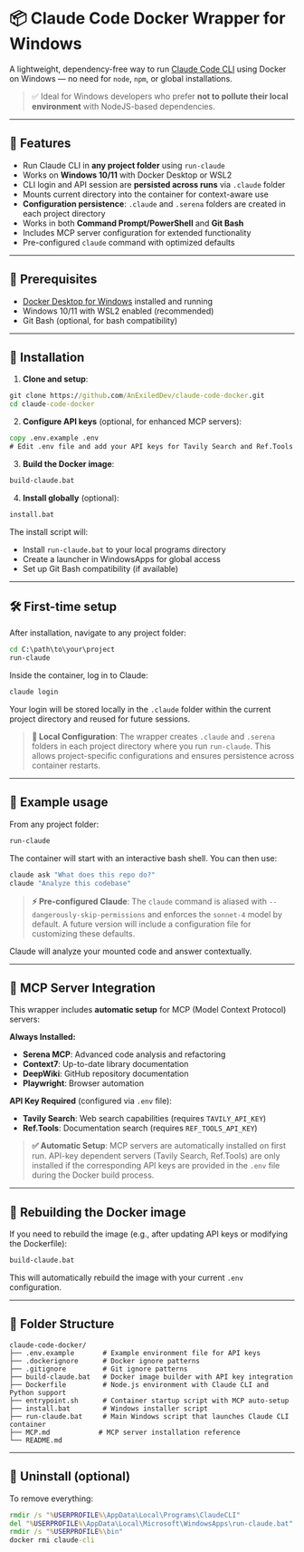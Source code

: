 # 📦 Claude Code Docker Wrapper for Windows

A lightweight, dependency-free way to run [Claude Code CLI](https://www.anthropic.com/index/claude-code) using Docker on Windows — no need for `node`, `npm`, or global installations.

> ✅ Ideal for Windows developers who prefer **not to pollute their local environment** with NodeJS-based dependencies.

---

## 🚀 Features

- Run Claude CLI in **any project folder** using `run-claude`
- Works on **Windows 10/11** with Docker Desktop or WSL2
- CLI login and API session are **persisted across runs** via `.claude` folder
- Mounts current directory into the container for context-aware use
- **Configuration persistence**: `.claude` and `.serena` folders are created in each project directory
- Works in both **Command Prompt/PowerShell** and **Git Bash**
- Includes MCP server configuration for extended functionality
- Pre-configured `claude` command with optimized defaults

---

## 🧱 Prerequisites

- [Docker Desktop for Windows](https://docs.docker.com/desktop/windows/install/) installed and running
- Windows 10/11 with WSL2 enabled (recommended)
- Git Bash (optional, for bash compatibility)

---

## 🔧 Installation

1. **Clone and setup**:
```cmd
git clone https://github.com/AnExiledDev/claude-code-docker.git
cd claude-code-docker
```

2. **Configure API keys** (optional, for enhanced MCP servers):
```cmd
copy .env.example .env
# Edit .env file and add your API keys for Tavily Search and Ref.Tools
```

3. **Build the Docker image**:
```cmd
build-claude.bat
```

4. **Install globally** (optional):
```cmd
install.bat
```

The install script will:
- Install `run-claude.bat` to your local programs directory
- Create a launcher in WindowsApps for global access
- Set up Git Bash compatibility (if available)

---

## 🛠️ First-time setup

After installation, navigate to any project folder:

```cmd
cd C:\path\to\your\project
run-claude
```

Inside the container, log in to Claude:

```bash
claude login
```

Your login will be stored locally in the `.claude` folder within the current project directory and reused for future sessions.

> **📁 Local Configuration**: The wrapper creates `.claude` and `.serena` folders in each project directory where you run `run-claude`. This allows project-specific configurations and ensures persistence across container restarts.

---

## 🧪 Example usage

From any project folder:

```cmd
run-claude
```

The container will start with an interactive bash shell. You can then use:

```bash
claude ask "What does this repo do?"
claude "Analyze this codebase"
```

> **⚡ Pre-configured Claude**: The `claude` command is aliased with `--dangerously-skip-permissions` and enforces the `sonnet-4` model by default. A future version will include a configuration file for customizing these defaults.

Claude will analyze your mounted code and answer contextually.

---

## 🔌 MCP Server Integration

This wrapper includes **automatic setup** for MCP (Model Context Protocol) servers:

**Always Installed:**
- **Serena MCP**: Advanced code analysis and refactoring
- **Context7**: Up-to-date library documentation  
- **DeepWiki**: GitHub repository documentation
- **Playwright**: Browser automation

**API Key Required** (configured via `.env` file):
- **Tavily Search**: Web search capabilities (requires `TAVILY_API_KEY`)
- **Ref.Tools**: Documentation search (requires `REF_TOOLS_API_KEY`)

> **✅ Automatic Setup**: MCP servers are automatically installed on first run. API-key dependent servers (Tavily Search, Ref.Tools) are only installed if the corresponding API keys are provided in the `.env` file during the Docker build process.

---

## 🔁 Rebuilding the Docker image

If you need to rebuild the image (e.g., after updating API keys or modifying the Dockerfile):

```cmd
build-claude.bat
```

This will automatically rebuild the image with your current `.env` configuration.

---

## 📁 Folder Structure

```
claude-code-docker/
├── .env.example       # Example environment file for API keys
├── .dockerignore      # Docker ignore patterns
├── .gitignore         # Git ignore patterns
├── build-claude.bat   # Docker image builder with API key integration
├── Dockerfile         # Node.js environment with Claude CLI and Python support
├── entrypoint.sh      # Container startup script with MCP auto-setup
├── install.bat        # Windows installer script
├── run-claude.bat     # Main Windows script that launches Claude CLI container
├── MCP.md            # MCP server installation reference
└── README.md
```

---

## 🧹 Uninstall (optional)

To remove everything:

```cmd
rmdir /s "%USERPROFILE%\AppData\Local\Programs\ClaudeCLI"
del "%USERPROFILE%\AppData\Local\Microsoft\WindowsApps\run-claude.bat"
rmdir /s "%USERPROFILE%\bin"
docker rmi claude-cli
```

